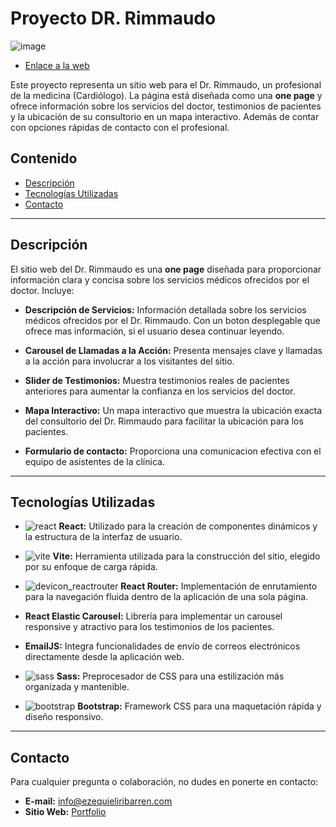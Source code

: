 # Proyecto DR. Rimmaudo 
![image](https://github.com/ezequieliribarren/Dr.Rimmaudo/assets/105462718/9bac0a4c-cf54-4db8-9b3a-4ca98e444b66)


- [Enlace a la web](https://www.drdiegobrimmaudo.com.ar/)


Este proyecto representa un sitio web para el Dr. Rimmaudo, un profesional de la medicina (Cardiólogo). La página está diseñada como una **one page** y ofrece información sobre los servicios del doctor, testimonios de pacientes y la ubicación de su consultorio en un mapa interactivo. Además de contar con opciones rápidas de contacto con el profesional.

## Contenido

- [Descripción](#descripción)
- [Tecnologías Utilizadas](#tecnologías-utilizadas)
- [Contacto](#contacto)

---


## Descripción

El sitio web del Dr. Rimmaudo es una **one page** diseñada para proporcionar información clara y concisa sobre los servicios médicos ofrecidos por el doctor. Incluye:

- **Descripción de Servicios:** Información detallada sobre los servicios médicos ofrecidos por el Dr. Rimmaudo. Con un boton desplegable que ofrece mas información, si el usuario desea continuar leyendo.

- **Carousel de Llamadas a la Acción:** Presenta mensajes clave y llamadas a la acción para involucrar a los visitantes del sitio.

- **Slider de Testimonios:** Muestra testimonios reales de pacientes anteriores para aumentar la confianza en los servicios del doctor.

- **Mapa Interactivo:** Un mapa interactivo que muestra la ubicación exacta del consultorio del Dr. Rimmaudo para facilitar la ubicación para los pacientes.
  
- **Formulario de contacto:** Proporciona una comunicacion efectiva con el equipo de asistentes de la clínica.

---


## Tecnologías Utilizadas

- ![react](https://github.com/ezequieliribarren/Dr.Rimmaudo/assets/105462718/fd64b8f1-e248-41c1-a279-f4a4b442259d) **React:** Utilizado para la creación de componentes dinámicos y la estructura de la interfaz de usuario.
  
- ![vite](https://github.com/ezequieliribarren/Dr.Rimmaudo/assets/105462718/e407de7a-6076-4d4e-a933-e60747278467) **Vite:** Herramienta utilizada para la construcción del sitio, elegido por su enfoque de carga rápida.
  
- ![devicon_reactrouter](https://github.com/ezequieliribarren/Dr.Rimmaudo/assets/105462718/707dd0b5-e274-4869-9cb4-76376784dcf8) **React Router:** Implementación de enrutamiento para la navegación fluida dentro de la aplicación de una sola página.

- **React Elastic Carousel:** Librería para implementar un carousel responsive y atractivo para los testimonios de los pacientes.

- **EmailJS:** Integra funcionalidades de envío de correos electrónicos directamente desde la aplicación web.

- ![sass](https://github.com/ezequieliribarren/Dr.Rimmaudo/assets/105462718/6c5ff55e-00c2-45fa-be9c-21d750e047a3) **Sass:** Preprocesador de CSS para una estilización más organizada y mantenible.

- ![bootstrap](https://github.com/ezequieliribarren/Dr.Rimmaudo/assets/105462718/7f991683-b7e4-41e1-bce9-696290a5d411) **Bootstrap:** Framework CSS para una maquetación rápida y diseño responsivo.

---

## Contacto

Para cualquier pregunta o colaboración, no dudes en ponerte en contacto:

- **E-mail:** [info@ezequieliribarren.com](mailto:info@ezequieliribarren.com)
- **Sitio Web:** [Portfolio](https://ezequieliribarren.com/)
